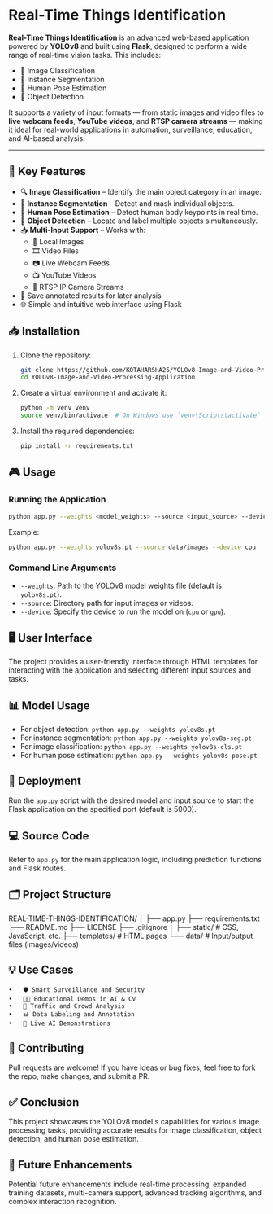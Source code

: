 # Real-Time Things Identification

**Real-Time Things Identification** is an advanced web-based application powered by **YOLOv8** and built using **Flask**, designed to perform a wide range of real-time vision tasks. This includes:

- 🧠 Image Classification
- 🧱 Instance Segmentation
- 🧍 Human Pose Estimation
- 🎯 Object Detection

It supports a variety of input formats — from static images and video files to **live webcam feeds**, **YouTube videos**, and **RTSP camera streams** — making it ideal for real-world applications in automation, surveillance, education, and AI-based analysis.

---

## 🚀 Key Features

- 🔍 **Image Classification** – Identify the main object category in an image.
- 🧱 **Instance Segmentation** – Detect and mask individual objects.
- 🧍 **Human Pose Estimation** – Detect human body keypoints in real time.
- 🎯 **Object Detection** – Locate and label multiple objects simultaneously.
- 📥 **Multi-Input Support** – Works with:
  - 📸 Local Images
  - 🎞️ Video Files
  - 📷 Live Webcam Feeds
  - 📺 YouTube Videos
  - 📡 RTSP IP Camera Streams
- 💾 Save annotated results for later analysis
- 🌐 Simple and intuitive web interface using Flask


## 📥 Installation
1. Clone the repository:
   ```bash
   git clone https://github.com/KOTAHARSHA25/YOLOv8-Image-and-Video-Processing-Application.git
   cd YOLOv8-Image-and-Video-Processing-Application
   ```
2. Create a virtual environment and activate it:
   ```bash
   python -m venv venv
   source venv/bin/activate  # On Windows use `venv\Scripts\activate`
   ```
3. Install the required dependencies:
   ```bash
   pip install -r requirements.txt
   ```

## 🎮 Usage
### Running the Application
```bash
python app.py --weights <model_weights> --source <input_source> --device <cpu/gpu>
```
Example:
```bash
python app.py --weights yolov8s.pt --source data/images --device cpu
```
### Command Line Arguments
- `--weights`: Path to the YOLOv8 model weights file (default is `yolov8s.pt`).
- `--source`: Directory path for input images or videos.
- `--device`: Specify the device to run the model on (`cpu` or `gpu`).

## 🖥️ User Interface
The project provides a user-friendly interface through HTML templates for interacting with the application and selecting different input sources and tasks.


## 📊 Model Usage
- For object detection: `python app.py --weights yolov8s.pt`
- For instance segmentation: `python app.py --weights yolov8s-seg.pt`
- For image classification: `python app.py --weights yolov8s-cls.pt`
- For human pose estimation: `python app.py --weights yolov8s-pose.pt`

## 🚀 Deployment
Run the `app.py` script with the desired model and input source to start the Flask application on the specified port (default is 5000).

## 💻 Source Code
Refer to `app.py` for the main application logic, including prediction functions and Flask routes.

## 🗂️ Project Structure

REAL-TIME-THINGS-IDENTIFICATION/
│
├── app.py
├── requirements.txt
├── README.md
├── LICENSE
├── .gitignore
│
├── static/           # CSS, JavaScript, etc.
├── templates/        # HTML pages
└── data/             # Input/output files (images/videos)

## 💡 Use Cases
	•	🛡️ Smart Surveillance and Security
	•	🧑‍🏫 Educational Demos in AI & CV
	•	🚗 Traffic and Crowd Analysis
	•	📊 Data Labeling and Annotation
	•	🤖 Live AI Demonstrations

## 🤝 Contributing

Pull requests are welcome! If you have ideas or bug fixes, feel free to fork the repo, make changes, and submit a PR.

## ✅ Conclusion
This project showcases the YOLOv8 model's capabilities for various image processing tasks, providing accurate results for image classification, object detection, and human pose estimation.

## 🌟 Future Enhancements
Potential future enhancements include real-time processing, expanded training datasets, multi-camera support, advanced tracking algorithms, and complex interaction recognition.